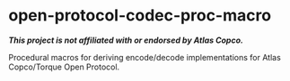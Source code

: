 # open-protocol-codec-proc-macro

**_This project is not affiliated with or endorsed by Atlas Copco._**

Procedural macros for deriving encode/decode implementations for Atlas Copco/Torque Open Protocol.
